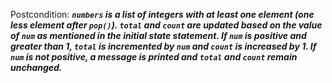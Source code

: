 Postcondition: ***`numbers` is a list of integers with at least one element (one less element after `pop()`). `total` and `count` are updated based on the value of `num` as mentioned in the initial state statement. If `num` is positive and greater than 1, `total` is incremented by `num` and `count` is increased by 1. If `num` is not positive, a message is printed and `total` and `count` remain unchanged.***